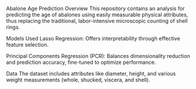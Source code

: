 Abalone Age Prediction
Overview
This repository contains an analysis for predicting the age of abalones using easily measurable physical attributes, thus replacing the traditional, labor-intensive microscopic counting of shell rings.

Models Used
Lasso Regression: Offers interpretability through effective feature selection.

Principal Components Regression (PCR): Balances dimensionality reduction and prediction accuracy, fine-tuned to optimize performance.

Data
The dataset includes attributes like diameter, height, and various weight measurements (whole, shucked, viscera, and shell).
